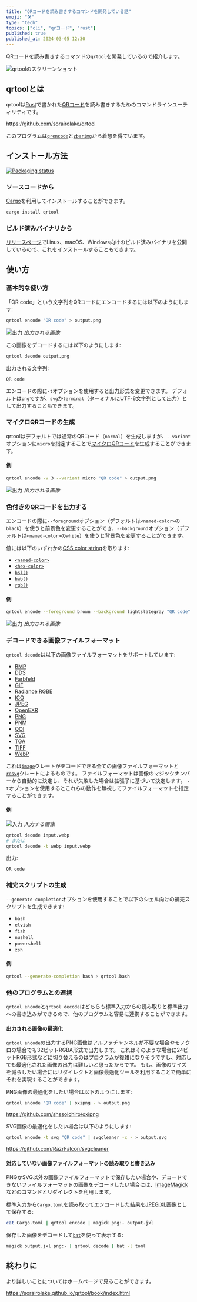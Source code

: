 ```yaml
---
title: "QRコードを読み書きするコマンドを開発している話"
emoji: "🛠️"
type: "tech"
topics: ["cli", "qrコード", "rust"]
published: true
published_at: 2024-03-05 12:30
---
```


QRコードを読み書きするコマンドの`qrtool`を開発しているので紹介します。

![qrtoolのスクリーンショット](/images/introduction-of-qrtool/screenshot.webp)

## qrtoolとは

qrtoolは[Rust](https://www.rust-lang.org/)で書かれた[QRコード](https://www.qrcode.com/)を読み書きするためのコマンドラインユーティリティです。

https://github.com/sorairolake/qrtool

このプログラムは[`qrencode`](https://fukuchi.org/works/qrencode/)と[`zbarimg`](https://github.com/mchehab/zbar)から着想を得ています。

## インストール方法

[![Packaging status](https://repology.org/badge/vertical-allrepos/qrtool.svg?columns=3)](https://repology.org/project/qrtool/versions)

### ソースコードから

[Cargo](https://doc.rust-lang.org/cargo/index.html)を利用してインストールすることができます。

```sh
cargo install qrtool
```

### ビルド済みバイナリから

[リリースページ](https://github.com/sorairolake/qrtool/releases)でLinux、macOS、Windows向けのビルド済みバイナリを公開しているので、これをインストールすることもできます。

## 使い方

### 基本的な使い方

「QR code」という文字列をQRコードにエンコードするには以下のようにします:

```sh
qrtool encode "QR code" > output.png
```

![出力](/images/introduction-of-qrtool/basic.webp)
_出力される画像_

この画像をデコードするには以下のようにします:

```sh
qrtool decode output.png
```

出力される文字列:

```text
QR code
```

エンコードの際に`-t`オプションを使用すると出力形式を変更できます。
デフォルトは`png`ですが、`svg`か`terminal`（ターミナルにUTF-8文字列として出力）として出力することもできます。

### マイクロQRコードの生成

qrtoolはデフォルトでは通常のQRコード（`normal`）を生成しますが、`--variant`オプションに`micro`を指定することで[マイクロQRコード](https://www.qrcode.com/codes/microqr.html)を生成することができます。

#### 例

```sh
qrtool encode -v 3 --variant micro "QR code" > output.png
```

![出力](/images/introduction-of-qrtool/micro.webp)
_出力される画像_

### 色付きのQRコードを出力する

エンコードの際に`--foreground`オプション（デフォルトは`<named-color>`の`black`）を使うと前景色を変更することができ、`--background`オプション（デフォルトは`<named-color>`の`white`）を使うと背景色を変更することができます。

値には以下のいずれかの[CSS color string](https://www.w3.org/TR/css-color-4/)を取ります:

- [`<named-color>`](https://developer.mozilla.org/ja/docs/Web/CSS/named-color)
- [`<hex-color>`](https://developer.mozilla.org/ja/docs/Web/CSS/hex-color)
- [`hsl()`](https://developer.mozilla.org/ja/docs/Web/CSS/color_value/hsl)
- [`hwb()`](https://developer.mozilla.org/ja/docs/Web/CSS/color_value/hwb)
- [`rgb()`](https://developer.mozilla.org/ja/docs/Web/CSS/color_value/rgb)

#### 例

```sh
qrtool encode --foreground brown --background lightslategray "QR code" > output.png
```

![出力](/images/introduction-of-qrtool/rgb.webp)
_出力される画像_

### デコードできる画像ファイルフォーマット

`qrtool decode`は以下の画像ファイルフォーマットをサポートしています:

- [BMP](https://ja.wikipedia.org/wiki/Windows_bitmap)
- [DDS](https://ja.wikipedia.org/wiki/DirectDraw_Surface)
- [Farbfeld](https://tools.suckless.org/farbfeld/)
- [GIF](https://ja.wikipedia.org/wiki/Graphics_Interchange_Format)
- [Radiance RGBE](https://en.wikipedia.org/wiki/RGBE_image_format)
- [ICO](<https://ja.wikipedia.org/wiki/ICO_(%E3%83%95%E3%82%A1%E3%82%A4%E3%83%AB%E3%83%95%E3%82%A9%E3%83%BC%E3%83%9E%E3%83%83%E3%83%88)>)
- [JPEG](https://jpeg.org/jpeg/)
- [OpenEXR](https://openexr.com/)
- [PNG](https://ja.wikipedia.org/wiki/Portable_Network_Graphics)
- [PNM](https://netpbm.sourceforge.net/doc/pnm.html)
- [QOI](https://qoiformat.org/)
- [SVG](https://www.w3.org/Graphics/SVG/)
- [TGA](https://ja.wikipedia.org/wiki/TGA)
- [TIFF](https://ja.wikipedia.org/wiki/Tagged_Image_File_Format)
- [WebP](https://developers.google.com/speed/webp/)

これは[`image`](https://crates.io/crates/image)クレートがデコードできる全ての画像ファイルフォーマットと[`resvg`](https://crates.io/crates/resvg)クレートによるものです。
ファイルフォーマットは画像のマジックナンバーから自動的に決定し、それが失敗した場合は拡張子に基づいて決定します。
`-t`オプションを使用するとこれらの動作を無視してファイルフォーマットを指定することができます。

#### 例

![入力](/images/introduction-of-qrtool/basic.webp)
_入力する画像_

```sh
qrtool decode input.webp
# または
qrtool decode -t webp input.webp
```

出力:

```text
QR code
```

### 補完スクリプトの生成

`--generate-completion`オプションを使用することで以下のシェル向けの補完スクリプトを生成できます:

- `bash`
- `elvish`
- `fish`
- `nushell`
- `powershell`
- `zsh`

#### 例

```sh
qrtool --generate-completion bash > qrtool.bash
```

### 他のプログラムとの連携

`qrtool encode`と`qrtool decode`はどちらも標準入力からの読み取りと標準出力への書き込みができるので、他のプログラムと容易に連携することができます。

#### 出力される画像の最適化

`qrtool encode`の出力するPNG画像はアルファチャンネルが不要な場合やモノクロの場合でも32ビットRGBA形式で出力します。
これはそのような場合に24ビットRGB形式などに切り替えるのはプログラムが複雑になりそうですし、対応しても最適化された画像の出力は難しいと思ったからです。
もし、画像のサイズを減らしたい場合にはリダイレクトと画像最適化ツールを利用することで簡単にそれを実現することができます。

PNG画像の最適化をしたい場合は以下のようにします:

```sh
qrtool encode "QR code" | oxipng - > output.png
```

https://github.com/shssoichiro/oxipng

SVG画像の最適化をしたい場合は以下のようにします:

```sh
qrtool encode -t svg "QR code" | svgcleaner -c - > output.svg
```

https://github.com/RazrFalcon/svgcleaner

#### 対応していない画像ファイルフォーマットの読み取りと書き込み

PNGかSVG以外の画像ファイルフォーマットで保存したい場合や、デコードできないファイルフォーマットの画像をデコードしたい場合には、[ImageMagick](https://imagemagick.org/)などのコマンドとリダイレクトを利用します。

標準入力から`Cargo.toml`を読み取ってエンコードした結果を[JPEG XL](https://jpeg.org/jpegxl/)画像として保存する:

```sh
cat Cargo.toml | qrtool encode | magick png:- output.jxl
```

保存した画像をデコードして[`bat`](https://github.com/sharkdp/bat)を使って表示する:

```sh
magick output.jxl png:- | qrtool decode | bat -l toml
```

## 終わりに

より詳しいことについてはホームページで見ることができます。

https://sorairolake.github.io/qrtool/book/index.html
